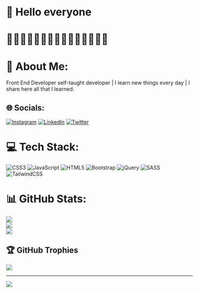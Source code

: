 # 👋 Hello everyone

# 🧑🏻‍💻🧑🏻‍💻🧑🏻‍💻🧑🏻‍💻🧑🏻‍💻


# 💫 About Me:
Front End Developer self-taught developer | I learn new things every day | I share here all that I learned.


## 🌐 Socials:
[![Instagram](https://img.shields.io/badge/Instagram-%23E4405F.svg?logo=Instagram&logoColor=white)](https://instagram.com/abdo_elkateb) [![LinkedIn](https://img.shields.io/badge/LinkedIn-%230077B5.svg?logo=linkedin&logoColor=white)](https://www.linkedin.com/in/abdo-elkateb-554884275/) [![Twitter](https://img.shields.io/badge/Twitter-%231DA1F2.svg?logo=Twitter&logoColor=white)](https://twitter.com/abdo__elkateb) 

# 💻 Tech Stack:
![CSS3](https://img.shields.io/badge/css3-%231572B6.svg?style=for-the-badge&logo=css3&logoColor=white) ![JavaScript](https://img.shields.io/badge/javascript-%23323330.svg?style=for-the-badge&logo=javascript&logoColor=%23F7DF1E) ![HTML5](https://img.shields.io/badge/html5-%23E34F26.svg?style=for-the-badge&logo=html5&logoColor=white) ![Bootstrap](https://img.shields.io/badge/bootstrap-%23563D7C.svg?style=for-the-badge&logo=bootstrap&logoColor=white) ![jQuery](https://img.shields.io/badge/jquery-%230769AD.svg?style=for-the-badge&logo=jquery&logoColor=white) ![SASS](https://img.shields.io/badge/SASS-hotpink.svg?style=for-the-badge&logo=SASS&logoColor=white) ![TailwindCSS](https://img.shields.io/badge/tailwindcss-%2338B2AC.svg?style=for-the-badge&logo=tailwind-css&logoColor=white)
# 📊 GitHub Stats:
![](https://github-readme-stats.vercel.app/api?username=Abdo-Elkateb&theme=radical&hide_border=true&include_all_commits=true&count_private=true)<br/>
![](https://github-readme-streak-stats.herokuapp.com/?user=Abdo-Elkateb&theme=radical&hide_border=true)<br/>
![](https://github-readme-stats.vercel.app/api/top-langs/?username=Abdo-Elkateb&theme=radical&hide_border=true&include_all_commits=true&count_private=true&layout=compact)

## 🏆 GitHub Trophies
![](https://github-profile-trophy.vercel.app/?username=Abdo-Elkateb&theme=monokai&no-frame=false&no-bg=true&margin-w=4)



---
[![](https://visitcount.itsvg.in/api?id=Abdo-Elkateb&icon=0&color=0)](https://visitcount.itsvg.in)

<!-- Proudly created with GPRM ( https://gprm.itsvg.in ) -->
